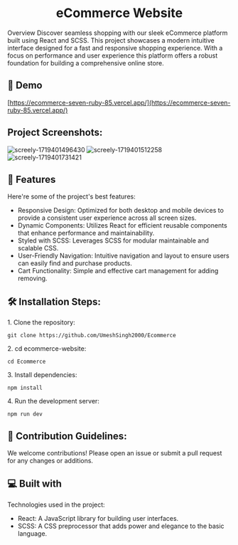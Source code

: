 <h1 align="center" id="title">eCommerce Website</h1>

<p id="description">Overview Discover seamless shopping with our sleek eCommerce platform built using React and SCSS. This project showcases a modern intuitive interface designed for a fast and responsive shopping experience. With a focus on performance and user experience this platform offers a robust foundation for building a comprehensive online store.</p>

<h2>🚀 Demo</h2>

[https://ecommerce-seven-ruby-85.vercel.app/](https://ecommerce-seven-ruby-85.vercel.app/)

<h2>Project Screenshots:</h2>

![screely-1719401496430](https://github.com/UmeshSingh2000/Ecommerce/assets/164480488/03cf3f5a-e0ed-48d5-835f-f528f82cc1af)
![screely-1719401512258](https://github.com/UmeshSingh2000/Ecommerce/assets/164480488/994a283e-c0aa-47dc-87ba-36db18faa52b)
![screely-1719401731421](https://github.com/UmeshSingh2000/Ecommerce/assets/164480488/f1bdd781-b551-42a5-9090-8bbbf789e1d6)



  
  
<h2>🧐 Features</h2>

Here're some of the project's best features:

*   Responsive Design: Optimized for both desktop and mobile devices to provide a consistent user experience across all screen sizes.
*   Dynamic Components: Utilizes React for efficient reusable components that enhance performance and maintainability.
*   Styled with SCSS: Leverages SCSS for modular maintainable and scalable CSS.
*   User-Friendly Navigation: Intuitive navigation and layout to ensure users can easily find and purchase products.
*   Cart Functionality: Simple and effective cart management for adding removing.

<h2>🛠️ Installation Steps:</h2>

<p>1. Clone the repository:</p>

```
git clone https://github.com/UmeshSingh2000/Ecommerce
```

<p>2. cd ecommerce-website:</p>

```
cd Ecommerce
```

<p>3. Install dependencies:</p>

```
npm install
```

<p>4. Run the development server:</p>

```
npm run dev
```

<h2>🍰 Contribution Guidelines:</h2>

We welcome contributions! Please open an issue or submit a pull request for any changes or additions.

  
  
<h2>💻 Built with</h2>

Technologies used in the project:

*   React: A JavaScript library for building user interfaces.
*   SCSS: A CSS preprocessor that adds power and elegance to the basic language.

